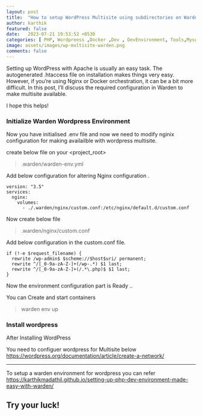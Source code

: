 ```yaml
---
layout: post
title:  "How to setup WordPress Multisite using subdirectories on Warden"
author: karthik
featured: false
date:   2023-07-21 19:53:52 +0530
categories: [ PHP, Wordpreess ,Docker ,Dev , DevEnvironment, Tools,Mysql,Nginix, Tutorial , Multisite , Coding]
image: assets/images/wp-multisite-warden.png
comments: false
---  
```

Setting up WordPress with Apache is usually an easy task. The autogenerated .htaccess file on installation makes things very easy. However, if you’re using Nginx or Docker orchestration, it can be a bit more difficult. In this post, I’ll discuss the required configuration in Warden to make multisite available.

I hope this helps!

### Initialize Warden Wordpress Environment
Now you have initialised .env file and now we need to  modify nginix configuration for making availailble with wordpress multisite.

create below file on your <project_root>


> .warden/warden-env.yml

Add below configuration for altering Nginx configuration .

    version: "3.5"
    services:
      nginx:
        volumes:
          - ./.warden/nginx/custom.conf:/etc/nginx/default.d/custom.conf

Now create below file

>  .warden/nginx/custom.conf


Add below configuration in the custom.conf file.

    if (!-e $request_filename) {
      rewrite /wp-admin$ $scheme://$host$uri/ permanent;
      rewrite ^/[_0-9a-zA-Z-]+(/wp-.*) $1 last;
      rewrite ^/[_0-9a-zA-Z-]+(/.*\.php)$ $1 last;
    }

Now the environment configuration part is Ready ..

You can Create and start containers

> warden env up


### Install wordpress 

After Installing WordPress  

You need to configuer wordpress for Multisite below
https://wordpress.org/documentation/article/create-a-network/


 ---
 

To setup a warden environment for wordpress you can refer
 https://karthikmadathil.github.io/setting-up-php-dev-environment-made-easy-with-warden/

## Try  your luck!
